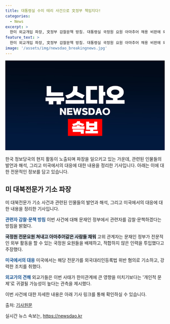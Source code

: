 ```yaml
---
title: 대통령실 수미 테리 사건으로 文정부 책임지다!
categories:
  - News
excerpt: >
  한미 외교개입 파장, 文정부 감찰문책 방침. 대통령실 국정원 요원 아마추어 채용 비판에 외교가 개인문제 주장. 미국 뉴욕검찰, 한국인 선임연구원 기소. FBI, 50만달러 보석금 후 석방. 전 1차장 미국 경고 메시지, 개인문제로 취급해야 주장. 외교가 영향 약하지만 로비 활동 조명해야 언급.
feature_text: >
  한미 외교개입 파장, 文정부 감찰문책 방침. 대통령실 국정원 요원 아마추어 채용 비판에 외교가 개인문제 주장. 미국 뉴욕검찰, 한국인 선임연구원 기소. FBI, 50만달러 보석금 후 석방. 전 1차장 미국 경고 메시지, 개인문제로 취급해야 주장. 외교가 영향 약하지만 로비 활동 조명해야 언급.
image: '/assets/img/newsdao_breakingnews.jpg'
---
```


<p><img src="/assets/img/newsdao_breakingnews.jpg" alt="flaretime 속보" /></p>

<p>한국 정보당국의 현지 활동이 노출되며 파장을 일으키고 있는 가운데, 관련된 인물들의 발언과 해석, 그리고 미국에서의 대응에 대한 내용을 정리한 기사입니다. 아래는 이에 대한 전문적인 정보를 담고 있습니다.</p>

<h2 data-ke-size="size26">미 대북전문가 기소 파장</h2>

<p data-ke-size="size16">미 대북전문가 기소 사건과 관련된 인물들의 발언과 해석, 그리고 미국에서의 대응에 대한 내용을 정리한 기사입니다.</p>

<p><b><span style="color: #1a5490;">관련자 감찰·문책 방침</span></b>
이번 사건에 대해 문재인 정부에서 관련자를 감찰·문책하겠다는 방침을 밝혔다.</p>

<p><b><span style="background-color: #21538527;">국정원 전문요원 쳐내고 아마추어같은 사람들 채워</span></b>
고위 관계자는 문재인 정부가 전문적인 외부 활동을 할 수 있는 국정원 요원들을 배제하고, 적합하지 않은 인력을 투입했다고 주장했다.</p>

<p><b><span style="color: #1a5490;">미국에서의 대응</span></b>
미국에서는 해당 전문가를 외국대리인등록법 위반 혐의로 기소하고, 강력한 조치를 취했다.</p>

<p><b><span style="color: #1a5490;">외교가의 견해</span></b>
외교가들은 이번 사태가 한미관계에 큰 영향을 미치기보다는 '개인적 문제'로 귀결될 가능성이 높다는 관측을 제시했다.</p>

<p>이번 사건에 대한 자세한 내용은 아래 기사 링크를 통해 확인하실 수 있습니다.</p>

<p>출처: <a href="https://example.com">기사원문</a></p>
실시간 뉴스 속보는, <a href="https://newsdao.kr" rel="dofollow">https://newsdao.kr</a>


